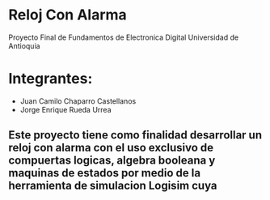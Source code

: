 # Reloj Con Alarma 
Proyecto Final de Fundamentos de Electronica Digital 
Universidad de Antioquia
# Integrantes: 
  * Juan Camilo Chaparro Castellanos
  * Jorge Enrique Rueda Urrea

## Este proyecto tiene como finalidad desarrollar un reloj con alarma con el uso exclusivo de compuertas logicas, algebra booleana y maquinas de estados por medio de la herramienta de simulacion Logisim cuya

